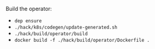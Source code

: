 Build the operator:
- `dep ensure`
- `./hack/k8s/codegen/update-generated.sh`
- `./hack/build/operator/build`
- `docker build -f ./hack/build/operator/Dockerfile .`